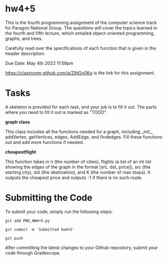 # hw4+5
This is the fourth programming assignment of the computer science track for Paragon National Group. The questions will cover the topics learned in the fourth and fifth lecture, which entailed object-oriented programming, graphs, and trees.

Carefully read over the specifications of each function that is given in the header description.

Due Date: May 4th 2022 11:59pm

https://classroom.github.com/a/Z9tGn0Kp is the link for this assignment.

# Tasks
A skeleton is provided for each task, and your job is to fill it out. The parts where you need to fill it out is marked as "TODO".

**graph class**

This class includes all the functions needed for a graph, including \__init__, addVertex, getVertices, edges, AddEdge, and findedges. Fill these functions out and add more functions if needed.

**cheapestflight**

This function takes in n (the number of cities), flights (a list of an int list showing the edges of the graph in the format [src, dst, price]), src (the starting city), dst (the destination), and K (the number of max stops). It outputs the cheapest price and outputs -1 if there is no such route.

# Submitting the Code
To submit your code, simply run the following steps:
```
git add PNG_HW4+5.py
```
```
git commit -m 'Submitted hw4+5'
```
```
git push
```
After committing the latest changes to your Github repository, submit your code through Gradescope.
